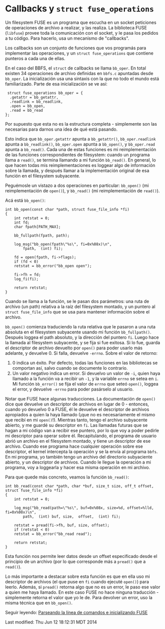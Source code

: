 # Callbacks y `struct fuse_operations`

Un filesystem FUSE es un programa que escucha en un socket peticiones de operaciones de archivo a realizar, y las realiza. La biblioteca FUSE (`libfuse`) provee toda la comunicación con el socket, y le pasa los pedidos a tu código. Para hacerlo, usa un mecanismo de "callbacks".

Los callbacks son un conjunto de funciones que vos programás para implementar las operaciones, y un `struct fuse_operations` que contiene punteros a cada una de ellas.

En el caso del BBFS, el `struct` de callbacks se llama `bb_oper`. En total existen 34 operaciones de archivo definidas en `bbfs.c` apuntadas desde `bb_oper`. La inicialización usa una sintaxis con la que no todo el mundo está familiarizado. Parte de esa inicialización se ve así:

```
 struct fuse_operations bb_oper = {
  .getattr = bb_getattr,
  .readlink = bb_readlink,
  .open = bb_open,
  .read = bb_read
};
```

Por supuesto que esta no es la estructura completa - simplemente son las necesarias para darnos una idea de qué está pasando.

Esto indica que `bb_oper.getattr` apunta a `bb_getattr()`, `bb_oper.readlink` apunta a `bb_readlink()`, `bb_oper.open` apunta a `bb_open()`, y `bb_oper.read` apunta a `bb_read()`. Cada una de estas funciones es mi reimplementación de las funciones correspondientes de filesystem: cuando un programa llama a `read()`, se termina llamando a mi función `bb_read()`. En general, lo que hacen todas mis reimplementaciones es loggear algo de información sobre la llamada, y después llamar a la implementación original de esa función en el filesystem subyacente.

Peguémosle un vistazo a dos operaciones en particular: `bb_open()` (mi reimplementación de `open()`), y `bb_read()` (mi reimplementación de `read()`).

Acá está `bb_open()`:

```
int bb_open(const char *path, struct fuse_file_info *fi)
{
    int retstat = 0;
    int fd;
    char fpath[PATH_MAX];

    bb_fullpath(fpath, path);

    log_msg("bb_open(fpath\"%s\", fi=0x%08x)\n",
	    fpath,  (int) fi);

    fd = open(fpath, fi->flags);
    if (fd < 0)
	retstat = bb_error("bb_open open");

    fi->fh = fd;
    log_fi(fi);

    return retstat;
}
```

Cuando se llama a la función, se le pasan dos parámetros: una ruta de archivo (un path) relativa a la raíz del filesystem montado, y un puntero al `struct fuse_file_info` que se usa para mantener información sobre el archivo.

`bb_open()` comienza traduciendo la ruta relativa que le pasaron a una ruta absoluta en el filesystem subyacente usando mi función `bb_fullpath()`. Después loggea el path absoluto, y la dirección del puntero `fi`. Luego hace la llamada al filesystem subyacente, y se fija si fue exitosa. Si lo fue, guarda el descriptor de archivo devuelto por `open()` para poder usarlo más adelante, y devuelve 0. Si falla, devuelve `-errno`. Sobre el valor de retorno:

1. 0 indica un éxito. Por defecto, todas las funciones en las bibliotecas se comportan así, salvo cuando se documente lo contrario.
1. Un valor negativo indica un error. Si devuelvo un valor de `-i`, quien haya llamado a la función va a recibir un `-1`, y la variable `errno` se setea en `i`. Mi función `bb_error()` se fija el valor de `errno` que seteó `open()`, loggea el error, y devuelve `-errno` para poder pasárselo al usuario.

Notar que FUSE hace algunas traducciones. La documentación de `open()` dice que devuelve un descriptor de archivos en lugar de 0 - entonces, cuando yo devuelvo 0 a FUSE, él le devuelve el descriptor de archivos apropiados a quien la haya llamado (¡que no es necesariamente el mismo que recibí en mi `open()`!). Mientras tanto, tengo el archivo subyacente abierto, y me guardé su descriptor en `fi`. Las llamadas futuras que se hagan a mi código van a recibir ese puntero, por lo que voy a poder pedirle mi descriptor para operar sobre él. Recapitulando, el programa de usuario abrió un archivo en el filesystem montado, y tiene un descriptor de ese archivo. Cuando ese programa hace cualquier operación sobre ese descriptor, el kernel intercepta la operación y se la envía al programa `bbfs`. En mi programa, yo también tengo un archivo del directorio subyaciente abierto, y un descriptor de archivos. Cuando le llegue la operación a mi programa, voy a loggearla y hacer esa misma operación en mi archivo.

Para que quede más concreto, veamos la función `bb_read()`:

```
int bb_read(const char *path, char *buf, size_t size, off_t offset, struct fuse_file_info *fi)
{
    int retstat = 0;

    log_msg("bb_read(path=\"%s\", buf=0x%08x, size=%d, offset=%lld, fi=0x%08x)\n",
	    path,  (int) buf, size,  offset,  (int) fi);

    retstat = pread(fi->fh, buf, size, offset);
    if (retstat < 0)
	retstat = bb_error("bb_read read");

    return retstat;
}
```

Esta función nos permite leer datos desde un offset especificado desde el principio de un archivo (por lo que corresponde más a `pread()` que a `read()`).

Lo más importante a destacar sobre esta función es que en ella uso mi descriptor de archivos (el que puse en `fi` cuando ejecuté `open()`) para leerlo. Además, si `pread()` retorna algo que no es un error, le paso ese valor a quien me haya llamado. En este caso FUSE no hace ninguna traducción - simplemente retorna el valor que yo le de. Para devolver un error, uso la misma técnica que en `bb_open()`.

Seguir leyendo: [Parseando la línea de comandos e inicializando FUSE](init.md)

Last modified: Thu Jun 12 18:12:31 MDT 2014
